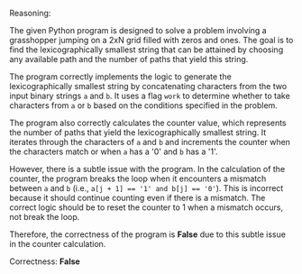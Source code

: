 Reasoning:

The given Python program is designed to solve a problem involving a grasshopper jumping on a 2xN grid filled with zeros and ones. The goal is to find the lexicographically smallest string that can be attained by choosing any available path and the number of paths that yield this string.

The program correctly implements the logic to generate the lexicographically smallest string by concatenating characters from the two input binary strings `a` and `b`. It uses a flag `work` to determine whether to take characters from `a` or `b` based on the conditions specified in the problem.

The program also correctly calculates the counter value, which represents the number of paths that yield the lexicographically smallest string. It iterates through the characters of `a` and `b` and increments the counter when the characters match or when `a` has a '0' and `b` has a '1'.

However, there is a subtle issue with the program. In the calculation of the counter, the program breaks the loop when it encounters a mismatch between `a` and `b` (i.e., `a[j + 1] == '1' and b[j] == '0'`). This is incorrect because it should continue counting even if there is a mismatch. The correct logic should be to reset the counter to 1 when a mismatch occurs, not break the loop.

Therefore, the correctness of the program is **False** due to this subtle issue in the counter calculation.

Correctness: **False**